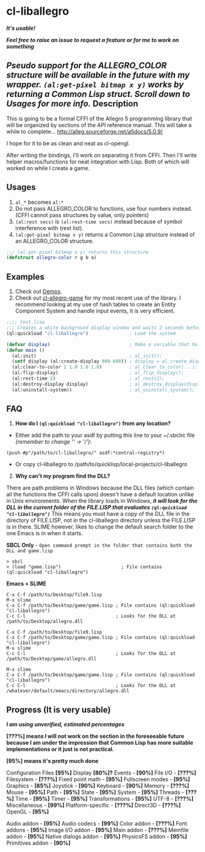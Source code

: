 cl-liballegro
==========
***It's usable!***

***Feel free to raise an issue to request a feature or for me to work on something***

***Pseudo support for the ALLEGRO_COLOR structure will be available in the future with my wrapper.*** 
***`(al:get-pixel bitmap x y)` works by returning a Common Lisp struct. Scroll down to Usages for more info.***
Description
--------------

This is going to be a formal CFFI of the Allegro 5 programming library
that will be organized by sections of the API reference manual. This will take a while to complete...
http://alleg.sourceforge.net/a5docs/5.0.9/

I hope for it to be as clean and neat as cl-opengl.

After writing the bindings, I'll work on separating it from CFFI.
Then I'll write helper macros/functions for neat integration with Lisp. 
Both of which will worked on while I create a game.

Usages
--------------
1. `al_*` becomes `al:*`
2. Do not pass ALLEGRO_COLOR to functions, use four numbers instead. (CFFI cannot pass structures by value, only pointers)
3. `(al:rest secs)` is `(al:rest-time secs)` instead because of symbol interference with (rest list).
4. `(al:get-pixel bitmap x y)` returns a Common Lisp structure instead of an ALLEGRO_COLOR structure.
 
```cl
;;; (al:get-pixel bitmap x y) returns this structure
(defstruct allegro-color r g b a)
```

Examples
--------------

1. Check out [Demos](Demos).
2. Check out [cl-allegro-game](https://github.com/resttime/cl-allegro-game) for my most recent use of the library.
I recommend looking at my use of hash tables to create an Entity Component System and handle input events, it is very efficient.

```cl
;;;; test.lisp
;;; Creates a white background display window and waits 2 seconds before closing.
(ql:quickload "cl-liballegro")               ; Load the system

(defvar display)                             ; Make a variable that holds the ALLEGRO_DISPLAY pointer
(defun main ()
  (al:init)                                  ; al_init();
  (setf display (al:create-display 800 600)) ; display = al_create_display(800, 600);
  (al:clear-to-color 1 1.0 1.0 1.0)          ; al_clear_to_color(...); // Not using an ALLEGRO_COLOR structure
  (al:flip-display)                          ; al_flip_display();
  (al:rest-time 2)                           ; al_rest(2);
  (al:destroy-display display)               ; al_destroy_display(display);
  (al:uninstall-system))                     ; al_uninstall_system();
```

FAQ
--------------
1. **How do I `(ql:quickload "cl-liballegro")` from any location?**
 * Either add the path to your asdf by putting this line to your ~/.sbclrc file *(remember to change '\' -> '/')*: 
```
(push #p"/path/to/cl-liballegro/" asdf:*central-registry*)
```
 * Or copy cl-liballegro to /path/to/quicklisp/local-projects/cl-liballegro
 
2. **Why can't my program find the DLL?**

 There are path problems in Windows because the DLL files (which contain all the functions the CFFI calls upon) 
 doesn't have a default location unlike in Unix environments. When the library loads in Windows, ***it will look for 
 the DLL in the current folder of the FILE.LISP that evaluates `(ql:quickload "cl-liballegro")`*** This means you must 
 have a copy of the DLL file in the directory of FILE.LISP, not in the cl-liballegro directory unless the FILE.LISP is 
 in there. SLIME however, likes to change the default search folder to the one Emacs is in when it starts.

 **SBCL Only** - `Open command prompt in the folder that contains both the DLL and game.lisp`
```
> sbcl
> (load "game.lisp")                      ; File contains (ql:quickload "cl-liballegro")
```

 **Emacs + SLIME**
```
C-x C-f /path/to/Desktop/file9.lisp
M-x slime
C-x C-f /path/to/Desktop/game/game.lisp ; File contains (ql:quickload "cl-liballegro")
C-c C-l                                 ; Looks for the DLL at /path/to/Desktop/allegro.dll
```
```
C-x C-f /path/to/Desktop/file9.lisp
C-x C-f /path/to/Desktop/game/game.lisp ; File contains (ql:quickload "cl-liballegro")
M-x slime
C-c C-l                                 ; Looks for the DLL at /path/to/Desktop/game/allegro.dll
```
```
M-x slime
C-x C-f /path/to/Desktop/game/game.lisp ; File contains (ql:quickload "cl-liballegro")
C-c C-l                                 ; Looks for the DLL at /whatever/default/emacs/directory/allegro.dll
```

Progress (It is very usable)
--------------
***I am using unverified, estimated percentages***

**[???%] means I will not work on the section in the foreseeable future because I am under the impression
that Common Lisp has more suitable implementations or it just is not practical.**

**[95%] means it's pretty much done**

Configuration Files **[95%]**
Display **[80%]?**
Events - **[90%]**
File I/O - **[???%]**
Filesystem - **[???%]**
Fixed point math - **[95%]**
Fullscreen modes - **[95%]**
Graphics - **[85%]**
Joystick - **[90%]**
Keyboard - **[90%]**
Memory - **[???%]**
Mouse - **[95%]**
Path - **[95%]**
State - **[95%]**
System - **[95%]**
Threads - **[???%]**
Time - **[95%]**
Timer - **[95%]**
Transformations - **[95%]**
UTF-8 - **[???%]**
Miscellaneous - **[99%]**
Platform-specific - **[???%]**
Direct3D - **[???%]**
OpenGL - **[95%]**

Audio addon - **[95%]**
Audio codecs - **[99%]**
Color addon - **[???%]**
Font addons - **[95%]**
Image I/O addon - **[95%]**
Main addon - **[???%]**
Memfile addon - **[95%]**
Native dialogs addon - **[95%]**
PhysicsFS addon - **[95%]**
Primitives addon - **[90%]**

